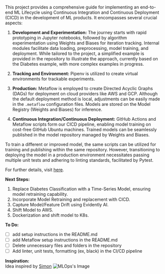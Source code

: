 This project provides a comprehensive guide for implementing an end-to-end ML Lifecycle using Continuous Integration and Continuous Deployment (CICD) in the development of ML products. It encompasses several crucial aspects:

1. **Development and Experimentation:** The journey starts with rapid prototyping in Jupyter notebooks, followed by algorithm experimentation using Weights and Biases for iteration tracking. Internal modules facilitate data loading, preprocessing, model training, and deployment. While tailored to the project, a simplified example is provided in the repository to illustrate the approach, currently based on the Diabetes example, with more complex examples in progress.

2. **Tracking and Environment:** Pipenv is utilized to create virtual environments for trackable experiments.

3. **Production:** Metaflow is employed to create Directed Acyclic Graphs (DAGs) for deployment on cloud providers like AWS and GCP. Although the default deployment method is local, adjustments can be easily made in the `.metaflow` configuration files. Models are stored on the Model Registry (Weights and Biases) for inference.

4. **Continuous Integration/Continuous Deployment:** GitHub Actions and Metaflow scripts form our CICD pipeline, enabling model training on cost-free GitHub Ubuntu machines. Trained models can be seamlessly published in the model repository managed by Weights and Biases.

To train a different or improved model, the same scripts can be utilized for training and publishing within the same repository. However, transitioning to deploying the model in a production environment necessitates passing multiple unit tests and adhering to linting standards, facilitated by Pytest.

For further details, visit [here](https://www.notion.so/Machine-Learning-Ops-3983660707ff41fdaa37717bc8153140?pvs=4).

**Next Steps:**
1. Replace Diabetes Classification with a Time-Series Model, ensuring model retraining capability.
2. Incorporate Model Retraining and replacement with CICD.
3. Capture Model/Feature Drift using Evidently AI.
4. Shift Model to AWS.
5. Dockerization and shift model to K8s.

**To Do:**
- [ ] add setup instructions in the README.md
- [ ] add Metaflow setup instructions in the README.md 
- [ ] Delete unnecessary files and folders in the repository
- [ ] Add linter, unit tests, formatting (ex, black) in the CI/CD pipeline

**Inspiration:**  
Idea inspired by [Simon](https://github.com/simonprudhomme)
![MLOps's Image](https://github.com/sakshamgulati/MLOps_Template/assets/16202917/c175e03e-c753-474f-b6a5-17b792b297e2)
